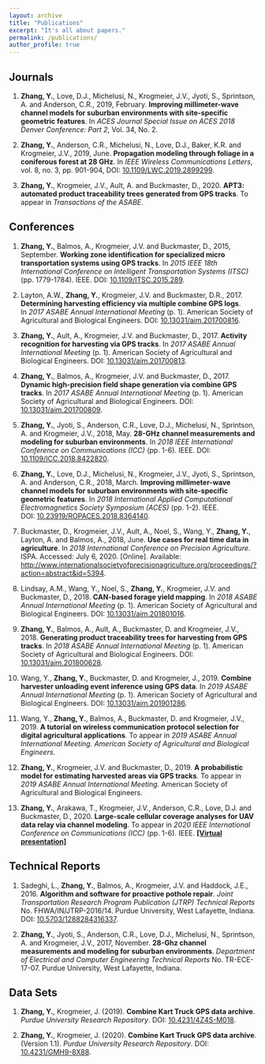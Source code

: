```yaml
---
layout: archive
title: "Publications"
excerpt: "It's all about papers."
permalink: /publications/
author_profile: true
---
```


Journals
--------

1.  **Zhang, Y.**, Love, D.J., Michelusi, N., Krogmeier, J.V., Jyoti, S., Sprintson, A. and Anderson, C.R., 2019, February. **Improving millimeter-wave channel models for suburban environments with site-specific geometric features**. In *ACES Journal Special Issue on ACES 2018 Denver Conference: Part 2*, Vol. 34, No. 2.

2.  **Zhang, Y.**, Anderson, C.R., Michelusi, N., Love, D.J., Baker, K.R. and Krogmeier, J.V., 2019, June. **Propagation modeling through foliage in a coniferous forest at 28 GHz**. In *IEEE Wireless Communications Letters*, vol. 8, no. 3, pp. 901-904, DOI: [10.1109/LWC.2019.2899299](https://doi.org/10.1109/LWC.2019.2899299).

3.  **Zhang, Y.**, Krogmeier, J.V., Ault, A. and Buckmaster, D., 2020. **APT3: automated product traceability trees generated from GPS tracks**. To appear in *Transactions of the ASABE*.

Conferences
-----------

1.  **Zhang, Y.**, Balmos, A., Krogmeier, J.V. and Buckmaster, D., 2015, September. **Working zone identification for specialized micro transportation systems using GPS tracks**. In *2015 IEEE 18th International Conference on* *Intelligent Transportation Systems (ITSC)* (pp. 1779-1784). IEEE. DOI: [10.1109/ITSC.2015.289](https://doi.org/10.1109/ITSC.2015.289).

2.  Layton, A.W., **Zhang, Y.**, Krogmeier, J.V. and Buckmaster, D.R., 2017. **Determining harvesting efficiency via multiple combine GPS logs**. In *2017 ASABE Annual International Meeting* (p. 1). American Society of Agricultural and Biological Engineers. DOI: [10.13031/aim.201700816](https://doi.org/10.13031/aim.201700816).

3.  **Zhang, Y.**, Ault, A., Krogmeier, J.V. and Buckmaster, D., 2017. **Activity recognition for harvesting via GPS tracks**. In *2017 ASABE Annual International Meeting* (p. 1). American Society of Agricultural and Biological Engineers. DOI: [10.13031/aim.201700813](https://doi.org/10.13031/aim.201700813).

4.  **Zhang, Y.**, Balmos, A., Krogmeier, J.V. and Buckmaster, D., 2017. **Dynamic high-precision field shape generation via combine GPS tracks**. In *2017 ASABE Annual International Meeting* (p. 1). American Society of Agricultural and Biological Engineers. DOI: [10.13031/aim.201700809](https://doi.org/10.13031/aim.201700809).

5.  **Zhang, Y.**, Jyoti, S., Anderson, C.R., Love, D.J., Michelusi, N., Sprintson, A. and Krogmeier, J.V., 2018, May. **28-GHz channel measurements and modeling for suburban environments**. In *2018 IEEE International Conference on Communications (ICC)* (pp. 1-6). IEEE. DOI: [10.1109/ICC.2018.8422820](https://doi.org/10.1109/ICC.2018.8422820).

6.  **Zhang, Y.**, Love, D.J., Michelusi, N., Krogmeier, J.V., Jyoti, S., Sprintson, A. and Anderson, C.R., 2018, March. **Improving millimeter-wave channel models for suburban environments with site-specific geometric features**. In *2018 International Applied Computational Electromagnetics Society Symposium (ACES)* (pp. 1-2). IEEE. DOI: [10.23919/ROPACES.2018.8364140](https://doi.org/10.23919/ROPACES.2018.8364140).

7.  Buckmaster, D., Krogmeier, J.V., Ault, A., Noel, S., Wang, Y., **Zhang, Y.**, Layton, A. and Balmos, A., 2018, June. **Use cases for real time data in agriculture**. In *2018 International Conference on Precision Agriculture*. ISPA. Accessed: July 6, 2020. \[Online\]. Available: <http://www.internationalsocietyofprecisionagriculture.org/proceedings/?action=abstract&id=5394>.

8.  Lindsay, A.M., Wang, Y., Noel, S., **Zhang, Y.**, Krogmeier, J.V. and Buckmaster, D., 2018. **CAN-based forage yield mapping**. In *2018 ASABE Annual International Meeting* (p. 1). American Society of Agricultural and Biological Engineers. DOI: [10.13031/aim.201801016](https://doi.org/10.13031/aim.201801016).

9.  **Zhang, Y.**, Balmos, A., Ault, A., Buckmaster, D. and Krogmeier, J.V., 2018. **Generating product traceability trees for harvesting from GPS tracks**. In *2018 ASABE Annual International Meeting* (p. 1). American Society of Agricultural and Biological Engineers. DOI: [10.13031/aim.201800628](https://doi.org/10.13031/aim.201800628).

10. Wang, Y., **Zhang, Y.**, Buckmaster, D. and Krogmeier, J., 2019. **Combine harvester unloading event inference using GPS data**. In *2019 ASABE Annual International Meeting* (p. 1). American Society of Agricultural and Biological Engineers. DOI: [10.13031/aim.201901286](https://doi.org/10.13031/aim.201901286).

11. Wang, Y., **Zhang, Y.**, Balmos, A., Buckmaster, D. and Krogmeier, J.V., 2019. **A tutorial on wireless communication protocol selection for digital agricultural applications**. To appear in *2019 ASABE Annual International Meeting. American Society of Agricultural and Biological Engineers*.

12. **Zhang, Y.**, Krogmeier, J.V. and Buckmaster, D., 2019. **A probabilistic model for estimating harvested areas via GPS tracks**. To appear in *2019 ASABE Annual International Meeting*. American Society of Agricultural and Biological Engineers.

13. **Zhang, Y.**, Arakawa, T., Krogmeier, J.V., Anderson, C.R., Love, D.J. and Buckmaster, D., 2020. **Large-scale cellular coverage analyses for UAV data relay via channel modeling**. To appear in *2020 IEEE International Conference on Communications (ICC)* (pp. 1-6). IEEE. [**\[Virtual presentation\]**](https://yaguangzhang.github.io/files/ICC2020_WC17_CellCoverageSimulationForDrones.mp4)

Technical Reports
-----------------

1.  Sadeghi, L., **Zhang, Y.**, Balmos, A., Krogmeier, J.V. and Haddock, J.E., 2016. **Algorithm and software for proactive pothole repair**. *Joint Transportation Research Program Publication (JTRP) Technical Reports* No. FHWA/IN/JTRP-2016/14. Purdue University, West Lafayette, Indiana. DOI: [10.5703/1288284316337](https://doi.org/10.5703/1288284316337).

2.  **Zhang, Y.**, Jyoti, S., Anderson, C.R., Love, D.J., Michelusi, N., Sprintson, A. and Krogmeier, J.V., 2017, November. **28-Ghz channel measurements and modeling for suburban environments**. *Department of Electrical and Computer Engineering Technical Reports* No. TR-ECE-17-07. Purdue University, West Lafayette, Indiana.

Data Sets
---------

1.  **Zhang, Y.**, Krogmeier, J. (2019). **Combine Kart Truck GPS data archive**. *Purdue University Research Repository*. DOI: [10.4231/4Z4S-M018](https://doi.org/10.4231/4Z4S-M018).

2.  **Zhang, Y.**, Krogmeier, J. (2020). **Combine Kart Truck GPS data archive**. (Version 1.1). *Purdue University Research Repository*. DOI: [10.4231/GMH9-8X88](https://doi.org/10.4231/GMH9-8X88).
